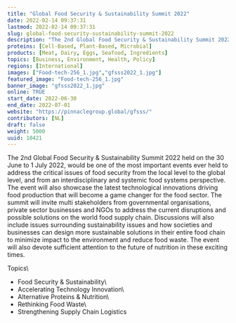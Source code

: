 ```yaml
---
title: "Global Food Security & Sustainability Summit 2022"
date: 2022-02-14 09:37:31
lastmod: 2022-02-14 09:37:31
slug: global-food-security-sustainability-summit-2022
description: "The 2nd Global Food Security & Sustainability Summit 2022 held on the 30 June to 1 July 2022, would be one of the most important events ever held to address the critical issues of food security from the local level to the global level, and from an interdisciplinary and systemic food systems perspective. The event will also showcase the latest technological innovations driving food production that will become a game changer for the food sector."
proteins: [Cell-Based, Plant-Based, Microbial]
products: [Meat, Dairy, Eggs, Seafood, Ingredients]
topics: [Business, Environment, Health, Policy]
regions: [International]
images: ["Food-tech-256_1.jpg","gfsss2022_1.jpg"]
featured_image: "Food-tech-256_1.jpg"
banner_image: "gfsss2022_1.jpg"
online: TRUE
start_date: 2022-06-30
end_date: 2022-07-01
website: "https://pinnaclegroup.global/gfsss/"
contributors: [NL]
draft: false
weight: 5000
uuid: 10421
---
```

The 2nd Global Food Security & Sustainability Summit 2022 held on the 30
June to 1 July 2022, would be one of the most important events ever held
to address the critical issues of food security from the local level to
the global level, and from an interdisciplinary and systemic food
systems perspective. The event will also showcase the latest
technological innovations driving food production that will become a
game changer for the food sector. The summit will invite multi
stakeholders from governmental organisations, private sector businesses
and NGOs to address the current disruptions and possible solutions on
the world food supply chain. Discussions will also include issues
surrounding sustainability issues and how societies and businesses can
design more sustainable solutions in their entire food chain to minimize
impact to the environment and reduce food waste. The event will also
devote sufficient attention to the future of nutrition in these exciting
times.

Topics\
- Food Security & Sustainability\
- Accelerating Technology Innovation\
- Alternative Proteins & Nutrition\
- Rethinking Food Waste\
- Strengthening Supply Chain Logistics
